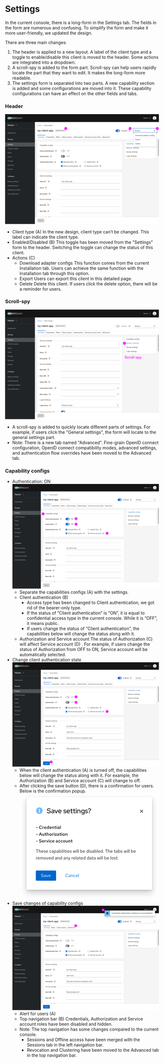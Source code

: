# Settings

In the current console, there is a long-form in the Settings tab. The fields in the form are numerous and confusing. To simplify the form and make it more user-friendly, we updated the design.

There are three main changes:
1. The header is applied to a new layout. A label of the client type and a toggle to enable/disable this client is moved to the header. Some actions are integrated into a dropdown.  
2. A scroll-spy is added to the form part. Scroll-spy can help users rapidly locate the part that they want to edit. It makes the long-form more readable.
3. The settings form is separated into two parts. A new capability section is added and some configurations are moved into it. These capability configurations can have an effect on the other fields and tabs.

### Header
![settings-header](./_images/settings-header.png)
* Client type (A)
In the new design, client type can’t be changed. This label can indicate the client type.
* Enabled/Disabled (B)
This toggle has been moved from the "Settings" form to the header. Switching the toggle can change the status of this client.
* Actions (C)
  * Download adapter configs
This function comes from the current Installation tab. Users can achieve the same function with the Installation tab through this option.
  * Export
Users can export this client in this detailed page.
  * Delete
Delete this client. If users click the delete option, there will be a reminder for users.

### Scroll-spy
![scroll-spy](./_images/scroll-spy.png)
* A scroll-spy is added to quickly locate different parts of settings. For example, if users click the "General settings", the form will locate to the general settings part.
* Note: There is a new tab named "Advanced". Fine-grain OpenID connect configuration, OpenID connect compatibility modes, advanced settings, and authentication flow overrides have been moved to the Advanced tab.

### Capability configs
* Authentication: ON
![capability-configs](./_images/capability-configs.png)
  * Separate the capabilities configs (A) with the settings.
  * Client authentication (B)
    * Access type has been changed to Client authentication, we got rid of the bearer-only type.
    * If the status of “Client authentication” is “ON”, it is equal to confidential access type in the current console. While it is “OFF”, it means public.
    * If users change the status of “Client authentication”, the capabilities below will change the status along with it.
  * Authorization and Service account
  The status of Authorization (C) will affect Service account (D) . For example, if users change the status of Authorization from OFF to ON, Service account will be automatically selected.
* Change client authentication state
![capability-configs-1](./_images/capability-configs-1.png)
  * When the client authentication (A) is turned off, the capabilities below will change the status along with it. For example, the Authorization (B) and Service account (C) will change to off.
  * After clicking the save button (D), there is a confirmation for users. Below is the confirmation popup.
  ![save-modal](./_images/save-modal.png)
* Save changes of capability configs
![save-configs](./_images/save-configs.png)
  * Alert for users (A)
  * Top navigation bar (B)
  Credentials, Authorization and Service account roles have been disabled and hidden.
  * Note: The top navigation has some changes compared to the current console.
    * Sessions and Offline access have been merged with the Sessions tab in the left navigation bar.
    * Revocation and Clustering have been moved to the Advanced tab in the top navigation bar.
